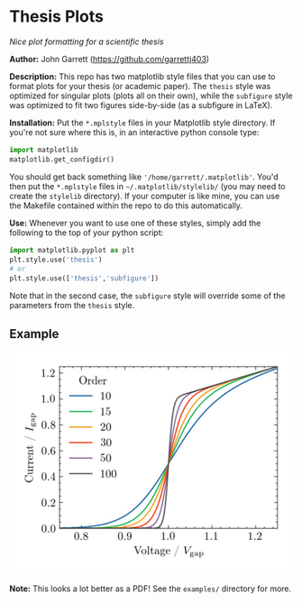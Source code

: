 Thesis Plots
============

*Nice plot formatting for a scientific thesis* 

**Author:** John Garrett (https://github.com/garrettj403)

**Description:** This repo has two matplotlib style files that you can use to format plots for your thesis (or academic paper). The ``thesis`` style was optimized for singular plots (plots all on their own), while the ``subfigure`` style was optimized to fit two figures side-by-side (as a subfigure in LaTeX).

**Installation:** Put the ``*.mplstyle`` files in your Matplotlib style directory. If you're not sure where this is, in an interactive python console type:

```python
import matplotlib
matplotlib.get_configdir()
```

You should get back something like ``'/home/garrett/.matplotlib'``. You'd then put the ``*.mplstyle`` files in ``~/.matplotlib/stylelib/`` (you may need to create the ``stylelib`` directory). If your computer is like mine, you can use the Makefile contained within the repo to do this automatically.

**Use:** Whenever you want to use one of these styles, simply add the following to the top of your python script:

```python
import matplotlib.pyplot as plt 
plt.style.use('thesis')
# or
plt.style.use(['thesis','subfigure'])
```
Note that in the second case, the ``subfigure`` style will override some of the parameters from the ``thesis`` style.

Example
-------

![alt text](examples/figures/fig1.jpg)

**Note:** This looks a lot better as a PDF! See the ``examples/`` directory for more.
